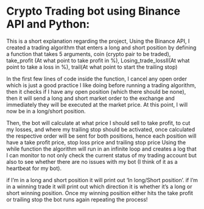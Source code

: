 # Crypto Trading bot using Binance API and Python:
This is a short explanation regarding the project,
Using the Binance API, I created a trading algorithm that enters a long and short position by defining
a function that takes 5 arguments, coin (crypto pair to be traded), take_profit (At what point to take
profit in %), Losing_trade_lossII(At what point to take a loss in %), trail(At what point to start the
trailing stop)


In the first few lines of code inside the function, I cancel any open order which is just a good practice
I like doing before running a trading algorithm, then it checks if I have any open position (which
there should be none), then it will send a long and short market order to the exchange and
immediately they will be executed at the market price. At this point, I will now be in a long/short
position.


Then, the bot will calculate at what price I should sell to take profit, to cut my losses, and where my
trailing stop should be activated, once calculated the respective order will be sent for both positions,
hence each position will have a take profit price, stop loss price and trailing stop price
Using the while function the algorithm will run in an infinite loop and creates a log that I can monitor
to not only check the current status of my trading account but also to see whether there are no
issues with my bot (I think of it as a heartbeat for my bot).


if I’m in a long and short position it will print out ‘In long/Short position’. if I’m in a winning trade it
will print out which direction it is whether it’s a long or short winning position. Once my winning
position either hits the take profit or trailing stop the bot runs again repeating the process!
